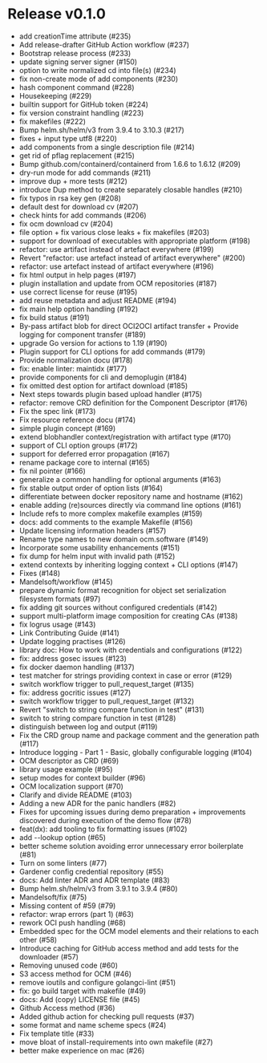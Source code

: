 # Release v0.1.0

- add creationTime attribute (#235)
- Add release-drafter GitHub Action workflow (#237)
- Bootstrap release process (#233)
- update signing server signer (#150)
- option to write normalized cd into file(s) (#234)
- fix non-create mode of add components (#230)
- hash component command (#228)
- Housekeeping (#229)
- builtin support for GitHub token (#224)
- fix version constraint handling (#223)
- fix makefiles (#222)
- Bump helm.sh/helm/v3 from 3.9.4 to 3.10.3 (#217)
- fixes + input type utf8 (#220)
- add components from a single description file (#214)
- get rid of pflag replacement (#215)
- Bump github.com/containerd/containerd from 1.6.6 to 1.6.12 (#209)
- dry-run mode for add commands (#211)
- improve dup + more tests (#212)
- introduce Dup method to create separately closable handles (#210)
- fix typos in rsa key gen (#208)
- default dest for download cv (#207)
- check hints for add commands (#206)
- fix ocm download cv (#204)
- file option + fix various close leaks + fix makefiles (#203)
- support for download of executables with appropriate platform (#198)
- refactor: use artifact instead of artefact everywhere (#199)
- Revert "refactor: use artefact instead of artifact everywhere" (#200)
- refactor: use artefact instead of artifact everywhere (#196)
- fix html output in help pages (#197)
- plugin installation and update from OCM repositories (#187)
- use correct license for reuse (#195)
- add reuse metadata and adjust README (#194)
- fix main help option handling (#192)
- fix build status (#191)
- By-pass artifact blob for direct OCI2OCI artifact transfer + Provide logging for component transfer (#189)
- upgrade Go version for actions to 1.19 (#190)
- Plugin support for CLI options for add commands (#179)
- Provide normalization docu (#178)
- fix: enable linter: maintidx (#177)
- provide components for cli and demoplugin (#184)
- fix omitted dest option for artifact download (#185)
- Next steps towards plugin based upload handler (#175)
- refactor: remove CRD definition for the Component Descriptor (#176)
- Fix the spec link (#173)
- Fix resource reference docu (#174)
- simple plugin concept (#169)
- extend blobhandler context/registration with artifact type (#170)
- support of CLI option groups (#172)
- support for deferred error propagation (#167)
- rename package core to internal (#165)
- fix nil pointer (#166)
- generalize a common handling for optional arguments (#163)
- fix stable output order of option lists (#164)
- differentiate between docker repository name and hostname (#162)
- enable adding (re)sources directly via command line options (#161)
- Include refs to more complex makefile examples (#159)
- docs: add comments to the example Makefile (#156)
- Update licensing information headers (#157)
- Rename  type names to new domain ocm.software (#149)
- Incorporate some usability enhancements (#151)
- fix dump for helm input with invalid path (#152)
- extend contexts by inheriting logging context + CLI options (#147)
- Fixes (#148)
- Mandelsoft/workflow (#145)
- prepare dynamic format recognition for object set serialization filesystem formats (#97)
- fix adding git sources without configured credentials (#142)
- support multi-platform image composition for creating CAs (#138)
- fix logrus usage (#143)
- Link Contributing Guide (#141)
- Update logging practises (#126)
- library doc: How to work with credentials and configurations (#122)
- fix: address gosec issues (#123)
- fix docker daemon handling (#137)
- test matcher for strings providing context in case or error (#129)
- switch workflow trigger to pull\_request\_target (#135)
- fix: address gocritic issues (#127)
- switch workflow trigger to pull\_request\_target (#132)
- Revert "switch to string compare function in test" (#131)
- switch to string compare function in test (#128)
- distinguish between log and output (#119)
- Fix the CRD group name and package comment and the generation path (#117)
- Introduce logging - Part 1 - Basic, globally configurable logging (#104)
- OCM descriptor as CRD (#69)
- library usage example (#95)
- setup modes for context builder (#96)
- OCM localization support (#70)
- Clarify and divide README (#103)
- Adding a new ADR for the panic handlers (#82)
- Fixes for upcoming issues during demo preparation + improvements discovered during execution of the demo flow (#78)
- feat(dx): add tooling to fix formatting issues (#102)
- add --lookup option (#65)
- better scheme solution avoiding error unnecessary error boilerplate (#81)
- Turn on some linters (#77)
- Gardener config credential repository (#55)
- docs: Add linter ADR and ADR template (#83)
- Bump helm.sh/helm/v3 from 3.9.1 to 3.9.4 (#80)
- Mandelsoft/fix (#75)
- Missing content of #<!---->59 (#79)
- refactor: wrap errors (part 1) (#63)
- rework OCI push handling (#68)
- Embedded spec for the OCM model elements and their relations to each other  (#58)
- Introduce caching for GitHub access method and add tests for the downloader (#57)
- Removing unused code (#60)
- S3 access method for OCM (#46)
- remove ioutils and configure golangci-lint (#51)
- fix: go build target with makefile (#49)
- docs: Add (copy) LICENSE file (#45)
- Github Access method (#36)
- Added github action for checking pull requests (#37)
- some format and name scheme specs (#24)
- Fix template title (#33)
- move bloat of install-requirements into own makefile (#27)
- better make experience on mac (#26)

